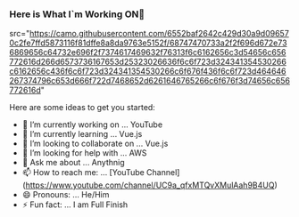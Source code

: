 ### Here is What I`m Working ON👋

src="https://camo.githubusercontent.com/6552baf2642c429d30a9d096570c2fe7ffd5873116f81dffe8a8da9763e5152f/68747470733a2f2f696d672e736869656c64732e696f2f7374617469632f76313f6c6162656c3d54656c656772616d266d6573736167653d25323026636f6c6f723d324341354530266c6162656c436f6c6f723d324341354530266c6f676f436f6c6f723d464646267374796c653d666f722d7468652d6261646765266c6f676f3d74656c656772616d"

Here are some ideas to get you started:

- 🔭 I’m currently working on ... YouTube
- 🌱 I’m currently learning ... Vue.js
- 👯 I’m looking to collaborate on ... Vue.js
- 🤔 I’m looking for help with ... AWS
- 💬 Ask me about ... Anythnig 
- 📫 How to reach me: ... [YouTube Channel] (https://www.youtube.com/channel/UC9a_qfxMTQvXMulAah9B4UQ)
- 😄 Pronouns: ... He/Him
- ⚡ Fun fact: ... I am Full Finish

